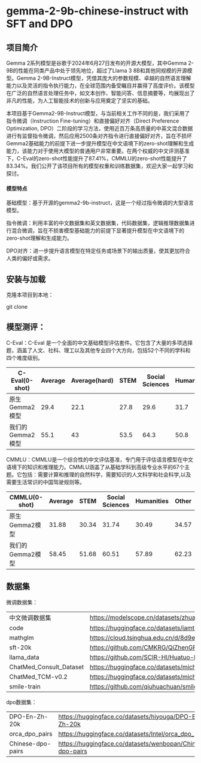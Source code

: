 # gemma-2-9b-chinese-instruct with SFT and DPO

## 项目简介

Gemma 2系列模型是谷歌于2024年6月27日发布的开源大模型，其中Gemma 2-9B的性能在同类产品中处于领先地位，超过了Llama 3 8B和其他同规模的开源模型。Gemma 2-9B-Instruct模型，凭借其庞大的参数规模、卓越的自然语言理解能力以及灵活的指令执行能力，在全球范围内备受瞩目并赢得了高度评价。该模型在广泛的自然语言处理任务中，如文本创作、智能问答、信息摘要等，均展现出了非凡的性能，为人工智能技术的创新与应用奠定了坚实的基础。

本项目基于Gemma2-9B-Instruct模型，与当前相关工作不同的是，我们采用了指令微调（Instruction Fine-tuning）和直接偏好对齐（Direct Preference Optimization, DPO）二阶段的学习方法，使用近百万条高质量的中英文混合数据进行有监督指令微调，然后应用2500条对齐指令进行直接偏好对齐，旨在不损坏Gemma2基础能力的前提下进一步提升模型在中文语境下的zero-shot理解和生成能力，该能力对于使用大模型的普通用户非常重要。在两个权威的中文评测基准下，C-Eval的zero-shot性能提升了87.41%，CMMLU的zero-shot性能提升了83.34%。我们公开了该项目所有的模型权重和训练数据集，欢迎大家一起学习和探讨。



 

#### 模型特点

基础模型：基于开源的gemma2-9b-instruct，这是一个经过指令微调的大型语言模型。 

指令微调：利用丰富的中文数据集和英文数据集，代码数据集，逻辑推理数据集进行混合微调，旨在不损害模型基础能力的前提下显著提升模型在中文语境下的zero-shot理解和生成能力。

DPO对齐：进一步提升语言模型在特定任务或场景下的输出质量，使其更加符合人类的偏好或需求。

 

## 安装与加载

克隆本项目到本地：

git clone 

 

## 模型测评：

C-Eval：C-Eval 是一个全面的中文基础模型评估套件。它包含了大量的多项选择题，涵盖了人文、社科、理工以及其他专业四个大方向，包括52个不同的学科和四个难度级别。

| C-Eval(0-shot) | Average | Average(hard) | STEM | Social Sciences | Humanities | Other |
| -------------- | ------- | ------------- | ---- | --------------- | ---------- | ----- |
| 原生Gemma2模型        | 29.4    | 22.1          | 27.8 | 29.6            | 31.7       | 29.5  |
| 我们的Gemma2模型         | 55.1    | 43            | 53.5 | 64.3            | 50.8       | 53.8  |

 

CMMLU：CMMLU是一个综合性的中文评估基准，专门用于评估语言模型在中文语境下的知识和推理能力。CMMLU涵盖了从基础学科到高级专业水平的67个主题。它包括：需要计算和推理的自然科学，需要知识的人文科学和社会科学,以及需要生活常识的中国驾驶规则等。

| CMMLU(0-shot) | Average | STEM  | Social Sciences | Humanities | Other |
| ------------- | ------- | ----- | --------------- | ---------- | ----- |
| 原生Gemma2模型        | 31.88   | 30.34 | 31.74           | 30.49      | 34.57 |
| 我们的Gemma2模型       | 58.45   | 51.68 | 60.51           | 57.89      | 62.23 |

 

 

## 数据集

微调数据集：

|                         |                                                              |
| ----------------------- | ------------------------------------------------------------ |
| 中文微调数据集          | https://modelscope.cn/datasets/zhuangxialie/Llama3-Chinese-Dataset/files |
| code                    | https://huggingface.co/datasets/iamtarun/python_code_instructions_18k_alpaca |
| mathglm                 | https://cloud.tsinghua.edu.cn/d/8d9ee3e52bb54afd9c16/        |
| sft-20k                 | https://github.com/CMKRG/QiZhenGPT/blob/main/data/train/sft-20k.json |
| llama_data              | https://github.com/SCIR-HI/Huatuo-Llama-Med-Chinese/tree/main/data |
| ChatMed_Consult_Dataset | https://huggingface.co/datasets/michaelwzhu/ChatMed_Consult_Dataset |
| ChatMed_TCM-v0.2        | https://huggingface.co/datasets/michaelwzhu/ShenNong_TCM_Dataset |
| smile-train             | https://github.com/qiuhuachuan/smile/tree/main/data          |

 

dpo数据集：

|                   |                                                            |
| ----------------- | ---------------------------------------------------------- |
| DPO-En-Zh-20k     | https://huggingface.co/datasets/hiyouga/DPO-En-Zh-20k      |
| orca_dpo_pairs    | https://huggingface.co/datasets/Intel/orca_dpo_pairs       |
| Chinese-dpo-pairs | https://huggingface.co/datasets/wenbopan/Chinese-dpo-pairs |

 

